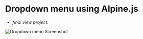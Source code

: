 # Dropdown menu using Alpine.js
- *final view project*:

![ Dropdown menu Screenshot](https://github.com/Bilalben23/dropdown_menu_using_Alpine.js/assets/129977156/6f41ff4f-b74a-49d6-a02a-273ea5541551)

